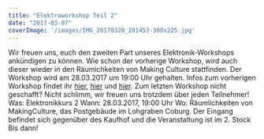 ```yaml
---
title: "Elektroworkshop Teil 2"
date: "2017-03-07"
coverImage: '/images/IMG_20170328_201453-300x225.jpg'
---
```


Wir freuen uns, euch den zweiten Part unseres Elektronik-Workshops ankündigen zu können. Wie schon der vorherige Workshop, wird auch dieser wieder in den Räumichkeiten von Making Culture stattfinden. Der Workshop wird am 28.03.2017 um 19:00 Uhr gehalten. Infos zum vorherigen Workshop findet ihr [hier](https://hackzogtum-coburg.de/?p=983), [hier](https://hackzogtum-coburg.de/?p=992) und [hier](https://hackzogtum-coburg.de/?p=996). Zum letzten Workshop nicht geschafft? Nicht schlimm, wir freuen uns trotzdem über jeden Teilnehmer!   Was: Elektronikkurs 2 Wann: 28.03.2017, 19:00 Uhr Wo: Räumlichkeiten von MakingCulture, das Postgebäude im Lohgraben Coburg. Der Eingang befindet sich gegenüber des Kaufhof und die Veranstaltung ist im 2. Stock   Bis dann!
